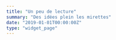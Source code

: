 ```yaml
---
title: "Un peu de lecture"  
summary: "Des idées plein les mirettes"  
date: "2019-01-01T00:00:00Z"  
type: "widget_page"  
---
```

